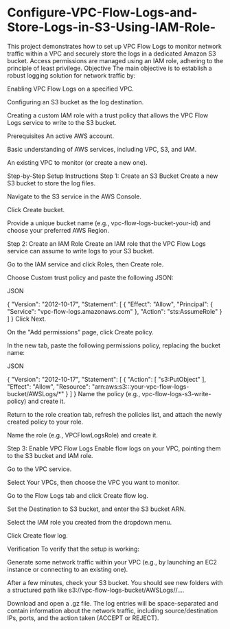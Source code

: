 # Configure-VPC-Flow-Logs-and-Store-Logs-in-S3-Using-IAM-Role-
This project demonstrates how to set up VPC Flow Logs to monitor network traffic within a VPC and securely store the logs in a dedicated Amazon S3 bucket. Access permissions are managed using an IAM role, adhering to the principle of least privilege.
Objective
The main objective is to establish a robust logging solution for network traffic by:

Enabling VPC Flow Logs on a specified VPC.

Configuring an S3 bucket as the log destination.

Creating a custom IAM role with a trust policy that allows the VPC Flow Logs service to write to the S3 bucket.

Prerequisites
An active AWS account.

Basic understanding of AWS services, including VPC, S3, and IAM.

An existing VPC to monitor (or create a new one).

Step-by-Step Setup Instructions
Step 1: Create an S3 Bucket
Create a new S3 bucket to store the log files.

Navigate to the S3 service in the AWS Console.

Click Create bucket.

Provide a unique bucket name (e.g., vpc-flow-logs-bucket-your-id) and choose your preferred AWS Region.

Step 2: Create an IAM Role
Create an IAM role that the VPC Flow Logs service can assume to write logs to your S3 bucket.

Go to the IAM service and click Roles, then Create role.

Choose Custom trust policy and paste the following JSON:

JSON

{
  "Version": "2012-10-17",
  "Statement": [
    {
      "Effect": "Allow",
      "Principal": {
        "Service": "vpc-flow-logs.amazonaws.com"
      },
      "Action": "sts:AssumeRole"
    }
  ]
}
Click Next.

On the "Add permissions" page, click Create policy.

In the new tab, paste the following permissions policy, replacing the bucket name:

JSON

{
    "Version": "2012-10-17",
    "Statement": [
        {
            "Action": [
                "s3:PutObject"
            ],
            "Effect": "Allow",
            "Resource": "arn:aws:s3:::your-vpc-flow-logs-bucket/AWSLogs/*"
        }
    ]
}
Name the policy (e.g., vpc-flow-logs-s3-write-policy) and create it.

Return to the role creation tab, refresh the policies list, and attach the newly created policy to your role.

Name the role (e.g., VPCFlowLogsRole) and create it.

Step 3: Enable VPC Flow Logs
Enable flow logs on your VPC, pointing them to the S3 bucket and IAM role.

Go to the VPC service.

Select Your VPCs, then choose the VPC you want to monitor.

Go to the Flow Logs tab and click Create flow log.

Set the Destination to S3 bucket, and enter the S3 bucket ARN.

Select the IAM role you created from the dropdown menu.

Click Create flow log.

Verification
To verify that the setup is working:

Generate some network traffic within your VPC (e.g., by launching an EC2 instance or connecting to an existing one).

After a few minutes, check your S3 bucket. You should see new folders with a structured path like s3://vpc-flow-logs-bucket/AWSLogs/<account-id>/....

Download and open a .gz file. The log entries will be space-separated and contain information about the network traffic, including source/destination IPs, ports, and the action taken (ACCEPT or REJECT).
